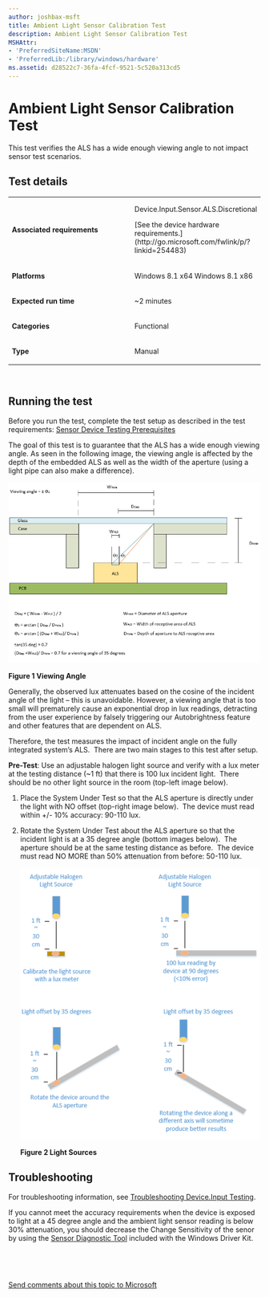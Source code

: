 ```yaml
---
author: joshbax-msft
title: Ambient Light Sensor Calibration Test
description: Ambient Light Sensor Calibration Test
MSHAttr:
- 'PreferredSiteName:MSDN'
- 'PreferredLib:/library/windows/hardware'
ms.assetid: d28522c7-36fa-4fcf-9521-5c520a313cd5
---
```


# Ambient Light Sensor Calibration Test


This test verifies the ALS has a wide enough viewing angle to not impact sensor test scenarios.

## Test details


<table>
<colgroup>
<col width="50%" />
<col width="50%" />
</colgroup>
<tbody>
<tr class="odd">
<td><p><strong>Associated requirements</strong></p></td>
<td><p>Device.Input.Sensor.ALS.Discretional</p>
<p>[See the device hardware requirements.](http://go.microsoft.com/fwlink/p/?linkid=254483)</p></td>
</tr>
<tr class="even">
<td><p><strong>Platforms</strong></p></td>
<td><p>Windows 8.1 x64 Windows 8.1 x86</p></td>
</tr>
<tr class="odd">
<td><p><strong>Expected run time</strong></p></td>
<td><p>~2 minutes</p></td>
</tr>
<tr class="even">
<td><p><strong>Categories</strong></p></td>
<td><p>Functional</p></td>
</tr>
<tr class="odd">
<td><p><strong>Type</strong></p></td>
<td><p>Manual</p></td>
</tr>
</tbody>
</table>

 

## Running the test


Before you run the test, complete the test setup as described in the test requirements: [Sensor Device Testing Prerequisites](sensor-device-testing-prerequisites.md)

The goal of this test is to guarantee that the ALS has a wide enough viewing angle. As seen in the following image, the viewing angle is affected by the depth of the embedded ALS as well as the width of the aperture (using a light pipe can also make a difference).

![viewing angle](images/hck-winb-fig1-viewingangle.png)

**Figure 1 Viewing Angle**

Generally, the observed lux attenuates based on the cosine of the incident angle of the light – this is unavoidable. However, a viewing angle that is too small will prematurely cause an exponential drop in lux readings, detracting from the user experience by falsely triggering our Autobrightness feature and other features that are dependent on ALS.

Therefore, the test measures the impact of incident angle on the fully integrated system’s ALS.  There are two main stages to this test after setup.

**Pre-Test**: Use an adjustable halogen light source and verify with a lux meter at the testing distance (~1 ft) that there is 100 lux incident light.  There should be no other light source in the room (top-left image below).

1.  Place the System Under Test so that the ALS aperture is directly under the light with NO offset (top-right image below).  The device must read within +/- 10% accuracy: 90-110 lux.

2.  Rotate the System Under Test about the ALS aperture so that the incident light is at a 35 degree angle (bottom images below).  The aperture should be at the same testing distance as before.  The device must read NO MORE than 50% attenuation from before: 50-110 lux.

    ![light sources](images/hck-winb-fig2-lightsource.png)

    **Figure 2 Light Sources**

## Troubleshooting


For troubleshooting information, see [Troubleshooting Device.Input Testing](troubleshooting-deviceinput-testing.md).

If you cannot meet the accuracy requirements when the device is exposed to light at a 45 degree angle and the ambient light sensor reading is below 30% attenuation, you should decrease the Change Sensitivity of the senor by using the [Sensor Diagnostic Tool](http://msdn.microsoft.com/library/windows/hardware/Hh780319.aspx) included with the Windows Driver Kit.

 

 

[Send comments about this topic to Microsoft](mailto:wsddocfb@microsoft.com?subject=Documentation%20feedback%20%5Bp_hck\p_hck%5D:%20Ambient%20Light%20Sensor%20Calibration%20Test%20%20RELEASE:%20%284/27/2016%29&body=%0A%0APRIVACY%20STATEMENT%0A%0AWe%20use%20your%20feedback%20to%20improve%20the%20documentation.%20We%20don't%20use%20your%20email%20address%20for%20any%20other%20purpose,%20and%20we'll%20remove%20your%20email%20address%20from%20our%20system%20after%20the%20issue%20that%20you're%20reporting%20is%20fixed.%20While%20we're%20working%20to%20fix%20this%20issue,%20we%20might%20send%20you%20an%20email%20message%20to%20ask%20for%20more%20info.%20Later,%20we%20might%20also%20send%20you%20an%20email%20message%20to%20let%20you%20know%20that%20we've%20addressed%20your%20feedback.%0A%0AFor%20more%20info%20about%20Microsoft's%20privacy%20policy,%20see%20http://privacy.microsoft.com/default.aspx. "Send comments about this topic to Microsoft")




